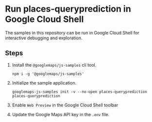 # Run places-queryprediction in Google Cloud Shell

The samples in this repository can be run in Google Cloud Shell for interactive debugging and exploration.

## Steps

1. Install the `@googlemaps/js-samples` cli tool.

    ```
    npm i -g '@googlemaps/js-samples'
    ```
1. Initialize the sample application. 
    ```
    googlemaps-js-samples init -v --no-open places-queryprediction places-queryprediction
    ```
1. Enable `Web Preview` in the Google Cloud Shell toolbar
1. Update the Google Maps API key in the `.env` file.
